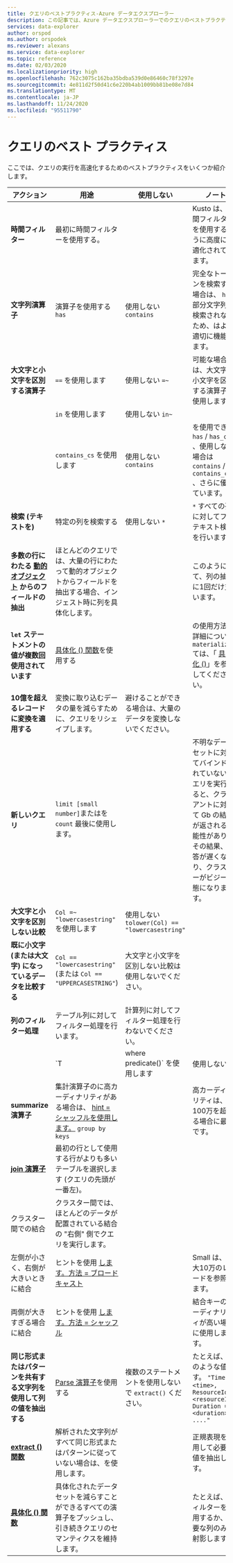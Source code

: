 ```yaml
---
title: クエリのベストプラクティス-Azure データエクスプローラー
description: この記事では、Azure データエクスプローラーでのクエリのベストプラクティスについて説明します。
services: data-explorer
author: orspod
ms.author: orspodek
ms.reviewer: alexans
ms.service: data-explorer
ms.topic: reference
ms.date: 02/03/2020
ms.localizationpriority: high
ms.openlocfilehash: 762c3075c162ba35bdba539d0e86460c78f3297e
ms.sourcegitcommit: 4e811d2f50d41c6e220b4ab1009bb81be08e7d84
ms.translationtype: MT
ms.contentlocale: ja-JP
ms.lasthandoff: 11/24/2020
ms.locfileid: "95511790"
---
```

# <a name="query-best-practices"></a>クエリのベスト プラクティス

ここでは、クエリの実行を高速化するためのベストプラクティスをいくつか紹介します。

|アクション  |用途  |使用しない  |ノート  |
|---------|---------|---------|---------|
| **時間フィルター** | 最初に時間フィルターを使用する。 ||Kusto は、時間フィルターを使用するように高度に最適化されています。| 
|**文字列演算子**      | 演算子を使用する `has`     | 使用しない `contains`     | 完全なトークンを検索する場合は、 `has` 部分文字列が検索されないため、はより適切に機能します。   |
|**大文字と小文字を区別する演算子**     |  `==` を使用します       | 使用しない  `=~`       |  可能な場合は、大文字と小文字を区別する演算子を使用します。       |
| | `in` を使用します | 使用しない `in~`|
|  | `contains_cs` を使用します         | 使用しない `contains`        | を使用でき `has` / `has_cs` 、使用しない場合は `contains` / `contains_cs` 、さらに優れています。 |
| **検索 (テキストを)**    |    特定の列を検索する     |    使用しない  `*`    |   `*` すべての列に対してフルテキスト検索を行います。    |
| **多数の行にわたる [動的オブジェクト](./scalar-data-types/dynamic.md) からのフィールドの抽出**    |  ほとんどのクエリでは、大量の行にわたって動的オブジェクトからフィールドを抽出する場合、インジェスト時に列を具体化します。      |         | このようにして、列の抽出に1回だけ支払います。    |
| **`let` ステートメントの値が複数回使用されています** | [具体化 () 関数](./materializefunction.md)を使用する |  |   の使用方法の詳細につい `materialize()` ては、「 [具体化 ()](materializefunction.md)」を参照してください。|
| **10億を超えるレコードに変換を適用する**| 変換に取り込むデータの量を減らすために、クエリをリシェイプします。| 避けることができる場合は、大量のデータを変換しないでください。 | |
| **新しいクエリ** | `limit [small number]`またはを `count` 最後に使用します。 | |     不明なデータセットに対してバインドされていないクエリを実行すると、クライアントに対して Gb の結果が返される可能性があり、その結果、応答が遅くなり、クラスターがビジー状態になります。|
| **大文字と小文字を区別しない比較** | `Col =~ "lowercasestring"` を使用します | 使用しない `tolower(Col) == "lowercasestring"` |
| **既に小文字 (または大文字) になっているデータを比較する** | `Col == "lowercasestring"` (または `Col == "UPPERCASESTRING"`) | 大文字と小文字を区別しない比較は使用しないでください。||
| **列のフィルター処理** |  テーブル列に対してフィルター処理を行います。|計算列に対してフィルター処理を行わないでください。 | |
| | `T | where predicate(<expression>)` を使用します | 使用しない `T | extend _value = <expression> | where predicate(_value)` ||
| **summarize 演算子** |  集計演算子のに高カーディナリティがある場合は、 [hint = シャッフルを使用します。](./shufflequery.md) `group by keys` | | 高カーディナリティは、100万を超える場合に最適です。|
|**[join 演算子](./joinoperator.md)** | 最初の行として使用する行がよりも多いテーブルを選択します (クエリの先頭が一番左)。 ||
| クラスター間での結合 |クラスター間では、ほとんどのデータが配置されている結合の "右側" 側でクエリを実行します。 ||
|左側が小さく、右側が大きいときに結合 | ヒントを使用 [します。方法 = ブロードキャスト](./broadcastjoin.md) || Small は、最大10万のレコードを参照します。 |
|両側が大きすぎる場合に結合 | ヒントを使用 [します。方法 = シャッフル](./shufflequery.md) || 結合キーのカーディナリティが高い場合に使用します。|
|**同じ形式またはパターンを共有する文字列を使用して列の値を抽出する**|  [Parse 演算子](./parseoperator.md)を使用する | 複数のステートメントを使用しないで `extract()` ください。  | たとえば、次のような値です。 `"Time = <time>, ResourceId = <resourceId>, Duration = <duration>, ...."`
|**[extract () 関数](./extractfunction.md)**| 解析された文字列がすべて同じ形式またはパターンに従っていない場合は、を使用します。| |正規表現を使用して必要な値を抽出します。|
| **[具体化 () 関数](./materializefunction.md)** | 具体化されたデータセットを減らすことができるすべての演算子をプッシュし、引き続きクエリのセマンティクスを維持します。 | |たとえば、フィルターを使用するか、必要な列のみを射影します。

